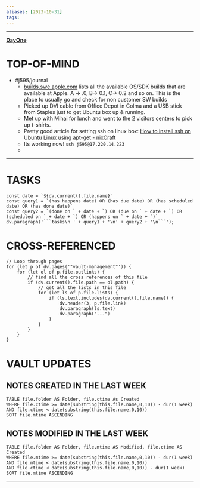 ```yaml
---
aliases: [2023-10-31]
tags: 
---
```


---

**[DayOne](dayone://open?date=2023-10-31)**

# TOP-OF-MIND
-  #j595/journal 
	- [builds.swe.apple.com](http://builds.swe.apple.com/) lists all the available OS/SDK builds that are available at Apple. A -> .0, B-> 0.1, C-> 0.2 and so on. This is the place to usually go and check for non customer SW builds
	- Picked up DVI cable from Office Depot in Colma and a USB stick from Staples just to get Ubuntu box up & running.
	- Met up with Mihai for lunch and went to the 2 visitors centers to pick up t-shirts.
	- Pretty good article for setting ssh on linux box: [How to install ssh on Ubuntu Linux using apt-get - nixCraft](https://www.cyberciti.biz/faq/how-to-install-ssh-on-ubuntu-linux-using-apt-get/)
	- Its working now! `ssh j595@17.220.14.223`
	- 

---
# TASKS
```dataviewjs
const date = `${dv.current().file.name}`
const query1 = `(has happens date) OR (has due date) OR (has scheduled date) OR (has done date)`
const query2 = `(done on ` + date + `) OR (due on ` + date + `) OR (scheduled on ` + date + `) OR (happens on ` + date + `)`
dv.paragraph('```tasks\n ' + query1 + '\n' + query2 + '\n```');
```
# CROSS-REFERENCED 
```dataviewjs
// Loop through pages 
for (let p of dv.pages('"vault-management"')) {
	for (let ol of p.file.outlinks) {
		// find all the cross references of this file
		if (dv.current().file.path == ol.path) {
			// get all the lists in this file
			for (let ls of p.file.lists) {
				if (ls.text.includes(dv.current().file.name)) {
					dv.header(3, p.file.link)
					dv.paragraph(ls.text)
					dv.paragraph("---")
				}
			}
		}
	}
}
```

# VAULT UPDATES
## NOTES CREATED IN THE LAST WEEK
``` dataview
TABLE file.folder AS Folder, file.ctime As Created
WHERE file.ctime >= date(substring(this.file.name,0,10)) - dur(1 week) AND file.ctime < date(substring(this.file.name,0,10))
SORT file.mtime ASCENDING
```

## NOTES MODIFIED IN THE LAST WEEK
``` dataview
TABLE file.folder AS Folder, file.mtime AS Modified, file.ctime AS Created
WHERE file.mtime >= date(substring(this.file.name,0,10)) - dur(1 week)
AND file.mtime < date(substring(this.file.name,0,10))
AND file.ctime < date(substring(this.file.name,0,10)) - dur(1 week)
SORT file.mtime ASCENDING
```
---
